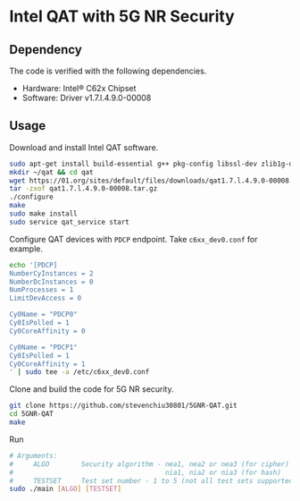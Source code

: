 # Intel QAT with 5G NR Security

## Dependency

The code is verified with the following dependencies.

- Hardware: Intel® C62x Chipset
- Software: Driver v1.7.l.4.9.0-00008

## Usage

Download and install Intel QAT software.

```bash
sudo apt-get install build-essential g++ pkg-config libssl-dev zlib1g-dev libudev-dev
mkdir ~/qat && cd qat
wget https://01.org/sites/default/files/downloads/qat1.7.l.4.9.0-00008.tar.gz
tar -zxof qat1.7.l.4.9.0-00008.tar.gz
./configure
make
sudo make install
sudo service qat_service start
```

Configure QAT devices with `PDCP` endpoint. Take `c6xx_dev0.conf` for example.

```bash
echo '[PDCP]
NumberCyInstances = 2
NumberDcInstances = 0
NumProcesses = 1
LimitDevAccess = 0

Cy0Name = "PDCP0"
Cy0IsPolled = 1
Cy0CoreAffinity = 0

Cy0Name = "PDCP1"
Cy0IsPolled = 1
Cy0CoreAffinity = 1
' | sudo tee -a /etc/c6xx_dev0.conf
```

Clone and build the code for 5G NR security.

```bash
git clone https://github.com/stevenchiu30801/5GNR-QAT.git
cd 5GNR-QAT
make
```

Run

```bash
# Arguments:
#     ALGO        Security algorithm - nea1, nea2 or nea3 (for cipher)
#                                      nia1, nia2 or nia3 (for hash)
#     TESTSET     Test set number - 1 to 5 (not all test sets supported)
sudo ./main [ALGO] [TESTSET]
```
